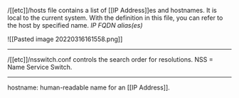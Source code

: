 /[[etc]]/hosts file contains a list of [[IP Address]]es and hostnames. It is local to the current system. With the definition in this file, you can refer to the host by specified name.
*IP FQDN alias(es)*

![[Pasted image 20220316161558.png]]

-------------
/[[etc]]/nsswitch.conf controls the search order for resolutions.
NSS = Name Service Switch.

---------------

hostname: human-readable name for an [[IP Address]].